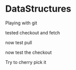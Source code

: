 # DataStructures

Playing with git

tested checkout and fetch

now test pull

now test the checkout 

Try to cherry pick it
